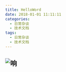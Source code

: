 ```yaml
---
title: HelloWord
date: 2018-01-01 11:11:11
categories:
  - 日常杂谈
  - 技术文档
tags:
  - 日常杂谈
  - 技术文档
---
```

![响](https://mthdm.cc/2018/01/01/0HelloWord/62943298.jpg)
---
